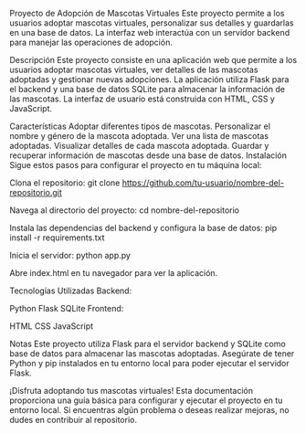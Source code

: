 Proyecto de Adopción de Mascotas Virtuales
Este proyecto permite a los usuarios adoptar mascotas virtuales, personalizar sus detalles y guardarlas en una base de datos. La interfaz web interactúa con un servidor backend para manejar las operaciones de adopción.

Descripción
Este proyecto consiste en una aplicación web que permite a los usuarios adoptar mascotas virtuales, ver detalles de las mascotas adoptadas y gestionar nuevas adopciones. La aplicación utiliza Flask para el backend y una base de datos SQLite para almacenar la información de las mascotas. La interfaz de usuario está construida con HTML, CSS y JavaScript.

Características
Adoptar diferentes tipos de mascotas.
Personalizar el nombre y género de la mascota adoptada.
Ver una lista de mascotas adoptadas.
Visualizar detalles de cada mascota adoptada.
Guardar y recuperar información de mascotas desde una base de datos.
Instalación
Sigue estos pasos para configurar el proyecto en tu máquina local:

Clona el repositorio:
git clone https://github.com/tu-usuario/nombre-del-repositorio.git

Navega al directorio del proyecto:
cd nombre-del-repositorio

Instala las dependencias del backend y configura la base de datos:
pip install -r requirements.txt

Inicia el servidor:
python app.py


Abre index.html en tu navegador para ver la aplicación.

Tecnologías Utilizadas
Backend:

Python
Flask
SQLite
Frontend:

HTML
CSS
JavaScript


Notas
Este proyecto utiliza Flask para el servidor backend y SQLite como base de datos para almacenar las mascotas adoptadas. Asegúrate de tener Python y pip instalados en tu entorno local para poder ejecutar el servidor Flask.

¡Disfruta adoptando tus mascotas virtuales!
Esta documentación proporciona una guía básica para configurar y ejecutar el proyecto en tu entorno local. Si encuentras algún problema o deseas realizar mejoras, no dudes en contribuir al repositorio.